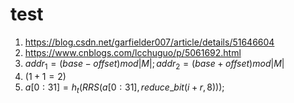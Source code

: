 # test
1. https://blog.csdn.net/garfielder007/article/details/51646604
2. https://www.cnblogs.com/lcchuguo/p/5061692.html
3. $addr_1=(base-offset) mod |M|;addr_2=(base+offset) mod |M|$
4. $(1+1=2)$
5. $a[0:31]=h_t(RRS(a[0:31], reduce$\_$bit(i+r,8)));$
